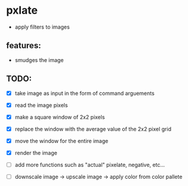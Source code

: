 # pxlate
- apply filters to images

## features:
- smudges the image

## TODO:
- [x] take image as input in the form of command arguements
- [x] read the image pixels
- [x] make a square window of 2x2 pixels
- [x] replace the window with the average value of the 2x2 pixel grid
- [x] move the window for the entire image
- [x] render the image


- [ ]  add more functions such as "actual" pixelate, negative, etc...
- [ ] downscale image -> upscale image -> apply color from color pallete
